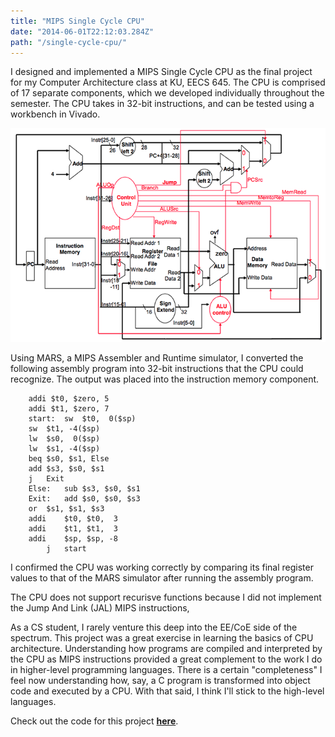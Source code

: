 ```yaml
---
title: "MIPS Single Cycle CPU"
date: "2014-06-01T22:12:03.284Z"
path: "/single-cycle-cpu/"
---
```


I designed and implemented a MIPS Single Cycle CPU as the final project for my Computer Architecture class at KU, EECS 645. The CPU is comprised of 17 separate components, which we developed individually throughout the semester. The CPU takes in 32-bit instructions, and can be tested using a workbench in Vivado.

![CPU Block Diagram](block.png)

Using MARS, a MIPS Assembler and Runtime simulator, I converted the following assembly program into 32-bit instructions that the CPU could recognize. The output was placed into the instruction memory component.

```
    addi $t0, $zero, 5
    addi $t1, $zero, 7
    start:	sw	$t0,  0($sp)
    sw	$t1, -4($sp)
    lw	$s0,  0($sp)
    lw	$s1, -4($sp)
    beq	$s0, $s1, Else
    add	$s3, $s0, $s1
    j	Exit
    Else:	sub	$s3, $s0, $s1
    Exit:	add	$s0, $s0, $s3
    or	$s1, $s1, $s3
    addi	$t0, $t0,  3
    addi	$t1, $t1,  3
    addi	$sp, $sp, -8
        j	start
```
I confirmed the CPU was working correctly by comparing its final register values to that of the MARS simulator after running the assembly program.

The CPU does not support recurisve functions because I did not implement the Jump And Link (JAL) MIPS instructions,

As a CS student, I rarely venture this deep into the EE/CoE side of the spectrum. This project was a great exercise in learning the basics of CPU architecture. Understanding how programs are compiled and interpreted by the CPU as MIPS instructions provided a great complement to the work I do in higher-level programming languages. There is a certain "completeness" I feel now understanding how, say, a C program is transformed into object code and executed by a CPU. With that said, I think I'll stick to the high-level languages.

Check out the code for this project **[here](https://github.com/e-nichols/EECS_645/tree/master/MIPS_Single_Cycle_CPU)**.
